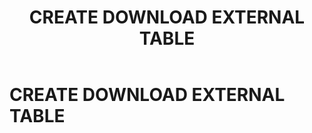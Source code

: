 ﻿---
layout: default
title: CREATE DOWNLOAD EXTERNAL TABLE
nav_order: 11
parent: Запросы SQLplus
grand_parent: Справочная информация
has_children: false
has_toc: false
---

CREATE DOWNLOAD EXTERNAL TABLE
==============================
